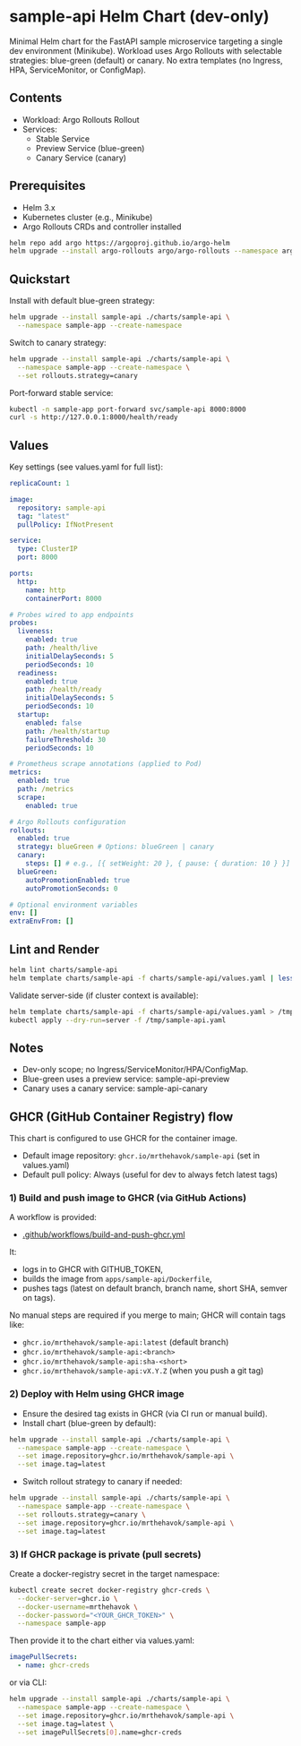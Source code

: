 # sample-api Helm Chart (dev-only)

Minimal Helm chart for the FastAPI sample microservice targeting a single dev environment (Minikube). Workload uses Argo Rollouts with selectable strategies: blue-green (default) or canary. No extra templates (no Ingress, HPA, ServiceMonitor, or ConfigMap).

## Contents

- Workload: Argo Rollouts Rollout
- Services:
  - Stable Service
  - Preview Service (blue-green)
  - Canary Service (canary)

## Prerequisites

- Helm 3.x
- Kubernetes cluster (e.g., Minikube)
- Argo Rollouts CRDs and controller installed

```bash
helm repo add argo https://argoproj.github.io/argo-helm
helm upgrade --install argo-rollouts argo/argo-rollouts --namespace argo-rollouts --create-namespace --wait
```

## Quickstart

Install with default blue-green strategy:

```bash
helm upgrade --install sample-api ./charts/sample-api \
  --namespace sample-app --create-namespace
```

Switch to canary strategy:

```bash
helm upgrade --install sample-api ./charts/sample-api \
  --namespace sample-app --create-namespace \
  --set rollouts.strategy=canary
```

Port-forward stable service:

```bash
kubectl -n sample-app port-forward svc/sample-api 8000:8000
curl -s http://127.0.0.1:8000/health/ready
```

## Values

Key settings (see values.yaml for full list):

```yaml
replicaCount: 1

image:
  repository: sample-api
  tag: "latest"
  pullPolicy: IfNotPresent

service:
  type: ClusterIP
  port: 8000

ports:
  http:
    name: http
    containerPort: 8000

# Probes wired to app endpoints
probes:
  liveness:
    enabled: true
    path: /health/live
    initialDelaySeconds: 5
    periodSeconds: 10
  readiness:
    enabled: true
    path: /health/ready
    initialDelaySeconds: 5
    periodSeconds: 10
  startup:
    enabled: false
    path: /health/startup
    failureThreshold: 30
    periodSeconds: 10

# Prometheus scrape annotations (applied to Pod)
metrics:
  enabled: true
  path: /metrics
  scrape:
    enabled: true

# Argo Rollouts configuration
rollouts:
  enabled: true
  strategy: blueGreen # Options: blueGreen | canary
  canary:
    steps: [] # e.g., [{ setWeight: 20 }, { pause: { duration: 10 } }]
  blueGreen:
    autoPromotionEnabled: true
    autoPromotionSeconds: 0

# Optional environment variables
env: []
extraEnvFrom: []
```

## Lint and Render

```bash
helm lint charts/sample-api
helm template charts/sample-api -f charts/sample-api/values.yaml | less
```

Validate server-side (if cluster context is available):

```bash
helm template charts/sample-api -f charts/sample-api/values.yaml > /tmp/sample-api.yaml
kubectl apply --dry-run=server -f /tmp/sample-api.yaml
```

## Notes

- Dev-only scope; no Ingress/ServiceMonitor/HPA/ConfigMap.
- Blue-green uses a preview service: sample-api-preview
- Canary uses a canary service: sample-api-canary

## GHCR (GitHub Container Registry) flow

This chart is configured to use GHCR for the container image.

- Default image repository: `ghcr.io/mrthehavok/sample-api` (set in values.yaml)
- Default pull policy: Always (useful for dev to always fetch latest tags)

### 1) Build and push image to GHCR (via GitHub Actions)

A workflow is provided:

- [.github/workflows/build-and-push-ghcr.yml](../.github/workflows/build-and-push-ghcr.yml)

It:

- logs in to GHCR with GITHUB_TOKEN,
- builds the image from `apps/sample-api/Dockerfile`,
- pushes tags (latest on default branch, branch name, short SHA, semver on tags).

No manual steps are required if you merge to main; GHCR will contain tags like:

- `ghcr.io/mrthehavok/sample-api:latest` (default branch)
- `ghcr.io/mrthehavok/sample-api:<branch>`
- `ghcr.io/mrthehavok/sample-api:sha-<short>`
- `ghcr.io/mrthehavok/sample-api:vX.Y.Z` (when you push a git tag)

### 2) Deploy with Helm using GHCR image

- Ensure the desired tag exists in GHCR (via CI run or manual build).
- Install chart (blue-green by default):

```bash
helm upgrade --install sample-api ./charts/sample-api \
  --namespace sample-app --create-namespace \
  --set image.repository=ghcr.io/mrthehavok/sample-api \
  --set image.tag=latest
```

- Switch rollout strategy to canary if needed:

```bash
helm upgrade --install sample-api ./charts/sample-api \
  --namespace sample-app --create-namespace \
  --set rollouts.strategy=canary \
  --set image.repository=ghcr.io/mrthehavok/sample-api \
  --set image.tag=latest
```

### 3) If GHCR package is private (pull secrets)

Create a docker-registry secret in the target namespace:

```bash
kubectl create secret docker-registry ghcr-creds \
  --docker-server=ghcr.io \
  --docker-username=mrthehavok \
  --docker-password="<YOUR_GHCR_TOKEN>" \
  --namespace sample-app
```

Then provide it to the chart either via values.yaml:

```yaml
imagePullSecrets:
  - name: ghcr-creds
```

or via CLI:

```bash
helm upgrade --install sample-api ./charts/sample-api \
  --namespace sample-app --create-namespace \
  --set image.repository=ghcr.io/mrthehavok/sample-api \
  --set image.tag=latest \
  --set imagePullSecrets[0].name=ghcr-creds
```
